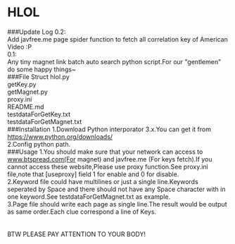 HLOL
===========================================
###Update Log
0.2:<br>
	Add javfree.me page spider function to fetch all correlation key of American Video :P<br>
0.1:<br>
	Any tiny magnet link batch auto search python script.For our "gentlemen" do some happy things~<br>
###File Struct
hlol.py<br>
getKey.py<br>
getMagnet.py<br>
proxy.ini<br>
README.md<br>
testdataForGetKey.txt<br>
testdataForGetMagnet.txt<br>
###Installation
1.Download Python interporator 3.x.You can get it from https://www.python.org/downloads/<br>
2.Config python path.<br>
###Usage
1.You should make sure that your network can access to www.btspread.com(For magnet) and javfree.me (For keys fetch).If you cannot access these website,Please use proxy function.See proxy.ini file,note that [useproxy] field 1 for enable and 0 for disable.<br>
2.Keyword file could have multilines or just a single line.Keywords seperated by Space and there should not have any Space character with in one keyword.See testdataForGetMagnet.txt as example.<br>
3.Page file should write each page as single line.The result would be output as same order.Each clue correspond a line of Keys.<br>
<br>
<br>
BTW
PLEASE PAY ATTENTION TO YOUR BODY!
